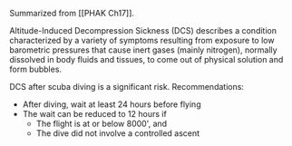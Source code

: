Summarized from [[PHAK Ch17]].

Altitude-Induced Decompression Sickness (DCS) describes a condition characterized by a variety of symptoms resulting from exposure to low barometric pressures that cause inert gases (mainly nitrogen), normally dissolved in body fluids and tissues, to come out of physical solution and form bubbles.

DCS after scuba diving is a significant risk.  Recommendations:
- After diving, wait at least 24 hours before flying
- The wait can be reduced to 12 hours if
	- The flight is at or below 8000', and
	- The dive did not involve a controlled ascent


